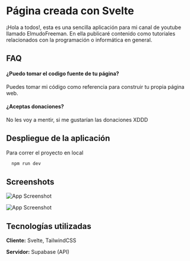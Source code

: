 
# Página creada con Svelte

¡Hola a todos!, esta es una sencilla aplicación para mi canal
de youtube llamado ElmudoFreeman. En ella publicaré contenido como tutoriales relacionados con la programación o informática en general.


## FAQ

#### ¿Puedo tomar el codigo fuente de tu página?

Puedes tomar mi código como referencia para construir tu propia página web.

#### ¿Aceptas donaciones?

No les voy a mentir, si me gustarían las donaciones XDDD




## Despliegue de la aplicación

Para correr el proyecto en local

```bash
  npm run dev
```


## Screenshots

![App Screenshot](https://rnietqdzsnyzhriojofg.supabase.co/storage/v1/object/sign/cosas/pagina.png?token=eyJhbGciOiJIUzI1NiIsInR5cCI6IkpXVCJ9.eyJ1cmwiOiJjb3Nhcy9wYWdpbmEucG5nIiwiaWF0IjoxNjUxNzI3NzQ0LCJleHAiOjE5NjcwODc3NDR9.ViDtsxflxe-RHs5lhBXMidZ-8WNCpdUjElT28fZy9VU)

![App Screenshot](https://rnietqdzsnyzhriojofg.supabase.co/storage/v1/object/sign/cosas/pagina2.png?token=eyJhbGciOiJIUzI1NiIsInR5cCI6IkpXVCJ9.eyJ1cmwiOiJjb3Nhcy9wYWdpbmEyLnBuZyIsImlhdCI6MTY1MTcyNzg0MSwiZXhwIjoxOTY3MDg3ODQxfQ.bVx8Y-Pzce9BT9-mHSBSCHDb-HW8ctpb5-hBYVXm6so)


## Tecnologías utilizadas

**Cliente:** Svelte, TailwindCSS

**Servidor:** Supabase (API)

